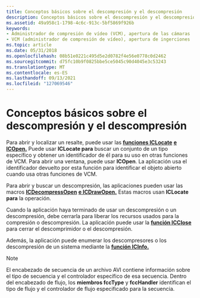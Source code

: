 ```yaml
---
title: Conceptos básicos sobre el descompresión y el descompresión
description: Conceptos básicos sobre el descompresión y el descompresión
ms.assetid: 49a958c1-1798-4c6c-913c-5bf5869f926b
keywords:
- Administrador de compresión de vídeo (VCM), apertura de las cámaras
- VCM (administrador de compresión de vídeo), apertura de ingerciones
ms.topic: article
ms.date: 05/31/2018
ms.openlocfilehash: 08b51e0221c495d5e2d0782f4e56e0778c0d2462
ms.sourcegitcommit: d75fc10b9f0825bbe5ce5045c90d4045e3c53243
ms.translationtype: MT
ms.contentlocale: es-ES
ms.lasthandoff: 09/13/2021
ms.locfileid: "127069546"
---
```

# <a name="compressor-and-decompressor-basics"></a>Conceptos básicos sobre el descompresión y el descompresión

Para abrir y localizar un resalte, puede usar las [**funciones ICLocate**](/windows/desktop/api/Vfw/nf-vfw-iclocate) [**e ICOpen.**](/windows/desktop/api/Vfw/nf-vfw-icopen) Puede usar **ICLocate para** buscar un conjunto de un tipo específico y obtener un identificador de él para su uso en otras funciones de VCM. Para abrir una ventana, puede usar **ICOpen**. La aplicación usa el identificador devuelto por esta función para identificar el objeto abierto cuando usa otras funciones de VCM.

Para abrir y buscar un descompresión, las aplicaciones pueden usar las macros [**ICDecompressOpen**](/windows/desktop/api/Vfw/nf-vfw-icdecompressopen) [**e ICDrawOpen.**](/windows/desktop/api/Vfw/nf-vfw-icdrawopen) Estas macros usan **ICLocate para** la operación.

Cuando la aplicación haya terminado de usar un descompresión o un descompresión, debe cerrarla para liberar los recursos usados para la compresión o descompresión. La aplicación puede usar la [**función ICClose**](/windows/desktop/api/Vfw/nf-vfw-icclose) para cerrar el descomprimidor o el descompresión.

Además, la aplicación puede enumerar los descompresores o los descompresión de un sistema mediante la [**función ICInfo.**](/windows/desktop/api/Vfw/nf-vfw-icinfo)

> [!Note]  
> El encabezado de secuencia de un archivo AVI contiene información sobre el tipo de secuencia y el controlador específico de esa secuencia. Dentro del encabezado de flujo, los **miembros fccType** y **fccHandler** identifican el tipo de flujo y el controlador de flujo especificado para la secuencia.

 

 

 




